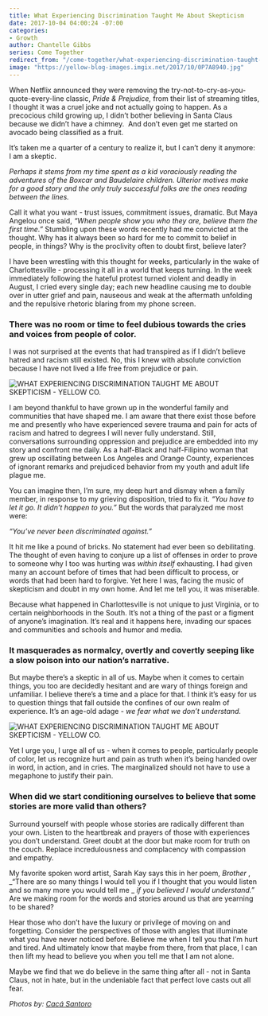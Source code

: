 ```yaml
---
title: What Experiencing Discrimination Taught Me About Skepticism
date: 2017-10-04 04:00:24 -07:00
categories:
- Growth
author: Chantelle Gibbs
series: Come Together
redirect_from: "/come-together/what-experiencing-discrimination-taught-me/"
image: "https://yellow-blog-images.imgix.net/2017/10/0P7A8940.jpg"
---
```


When Netflix announced they were removing the try-not-to-cry-as-you-quote-every-line classic, _Pride & Prejudice,_ from their list of streaming titles, I thought it was a cruel joke and not actually going to happen. As a precocious child growing up, I didn’t bother believing in Santa Claus because we didn’t have a chimney.  And don’t even get me started on avocado being classified as a fruit.

It’s taken me a quarter of a century to realize it, but I can’t deny it anymore:  I am a skeptic.

_Perhaps it stems from my time spent as a kid voraciously reading the adventures of the Boxcar and Baudelaire children. Ulterior motives make for a good story and the only truly successful folks are the ones reading between the lines._

Call it what you want - trust issues, commitment issues, dramatic. But Maya Angelou once said, _“When people show you who they are, believe them the first time.”_ Stumbling upon these words recently had me convicted at the thought. Why has it always been so hard for me to commit to belief in people, in things? Why is the proclivity often to doubt first, believe later?

I have been wrestling with this thought for weeks, particularly in the wake of Charlottesville - processing it all in a world that keeps turning. In the week immediately following the hateful protest turned violent and deadly in August, I cried every single day; each new headline causing me to double over in utter grief and pain, nauseous and weak at the aftermath unfolding and the repulsive rhetoric blaring from my phone screen.

### There was no room or time to feel dubious towards the cries and voices from people of color.

I was not surprised at the events that had transpired as if I didn’t believe hatred and racism still existed. No, this I knew with absolute conviction because I have not lived a life free from prejudice or pain.

![WHAT EXPERIENCING DISCRIMINATION TAUGHT ME ABOUT SKEPTICISM - YELLOW CO.](https://yellow-blog-images.imgix.net/2017/10/0P7A8972.jpg)

I am beyond thankful to have grown up in the wonderful family and communities that have shaped me. I am aware that there exist those before me and presently who have experienced severe trauma and pain for acts of racism and hatred to degrees I will never fully understand. Still, conversations surrounding oppression and prejudice are embedded into my story and confront me daily. As a half-Black and half-Filipino woman that grew up oscillating between Los Angeles and Orange County, experiences of ignorant remarks and prejudiced behavior from my youth and adult life plague me.

You can imagine then, I’m sure, my deep hurt and dismay when a family member, in response to my grieving disposition, tried to fix it. _“You have to let it go. It didn’t happen to you.”_ But the words that paralyzed me most were:

_“You’ve never been discriminated against.”_

It hit me like a pound of bricks. No statement had ever been so debilitating. The thought of even having to conjure up a list of offenses in order to prove to someone why I too was hurting was _within itself_ exhausting. I had given many an account before of times that had been difficult to process, or words that had been hard to forgive. Yet here I was, facing the music of skepticism and doubt in my own home. And let me tell you, it was miserable.

Because what happened in Charlottesville is not unique to just Virginia, or to certain neighborhoods in the South. It’s not a thing of the past or a figment of anyone’s imagination. It’s real and it happens here, invading our spaces and communities and schools and humor and media.

### It masquerades as normalcy, overtly and covertly seeping like a slow poison into our nation’s narrative.

But maybe there’s a skeptic in all of us. Maybe when it comes to certain things, you too are decidedly hesitant and are wary of things foreign and unfamiliar. I believe there’s a time and a place for that. I think it’s easy for us to question things that fall outside the confines of our own realm of experience. It’s an age-old adage - _we fear what we don’t understand._

![WHAT EXPERIENCING DISCRIMINATION TAUGHT ME ABOUT SKEPTICISM - YELLOW CO.](https://yellow-blog-images.imgix.net/2017/10/0P7A9135-2.jpg)

Yet I urge you, I urge all of us - when it comes to people, particularly people of color, let us recognize hurt and pain as truth when it’s being handed over in word, in action, and in cries. The marginalized should not have to use a megaphone to justify their pain.

### When did we start conditioning ourselves to believe that some stories are more valid than others?

Surround yourself with people whose stories are radically different than your own. Listen to the heartbreak and prayers of those with experiences you don’t understand. Greet doubt at the door but make room for truth on the couch. Replace incredulousness and complacency with compassion and empathy.

My favorite spoken word artist, Sarah Kay says this in her poem, _Brother_ , _“There are so many things I would tell you if I thought that you would listen and so many more you would tell me _ _if you believed I would understand.”_ Are we making room for the words and stories around us that are yearning to be shared?

Hear those who don’t have the luxury or privilege of moving on and forgetting. Consider the perspectives of those with angles that illuminate what you have never noticed before. Believe me when I tell you that I’m hurt and tired. And ultimately know that maybe from there, from that place, I can then lift my head to believe you when you tell me that I am not alone.

Maybe we find that we do believe in the same thing after all - not in Santa Claus, not in hate, but in the undeniable fact that perfect love casts out all fear.

_Photos by: [Cacá Santoro](http://cacasantoro.com/)_
